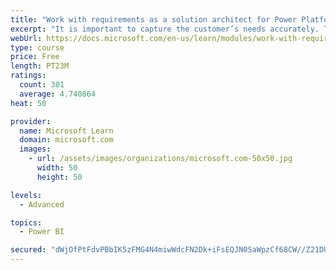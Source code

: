 ```yaml
---
title: "Work with requirements as a solution architect for Power Platform and Dynamics 365"
excerpt: "It is important to capture the customer’s needs accurately. This module explains how to capture requirements and identify functional and non-functional items."
webUrl: https://docs.microsoft.com/en-us/learn/modules/work-with-requirements/
type: course
price: Free
length: PT23M
ratings:
  count: 301
  average: 4.740864
heat: 50

provider:
  name: Microsoft Learn
  domain: microsoft.com
  images:
    - url: /assets/images/organizations/microsoft.com-50x50.jpg
      width: 50
      height: 50

levels:
  - Advanced

topics:
  - Power BI

secured: "dWjOfPtFdvPBbIK5zFMG4N4miwWdcFN2Dk+iFsEQJN0SaWpzCf68CW//Z21DU2SwpcqHveX9jEH9kgdTFvZc54MJQGFhF2qVxmZYyPREe4xPqt0XezCLXsjyYbnNLFc1YeqbQzUtkNOV9cqTMUu0tmkgzWlU+sRCzZiX1LaX6vie1YIG2hos2AbIOASj1egcmR9pw975UIQgZED2ovmKFCAAcnCsDToA0pa7NROdGoCzYNWe7F8MBXSd0n0kLtK/6UPWDDcyArA4lMOqcC3PgwSpbPCOxAw6unKnNsI53aU5M5tiqOl60HuCKy3MmgvwzfwbOToIhRt49cTWoJmM9nlxpxm9IohWAtr6XujUzbuWMDW6cJR8JeG0eHSQgEhkIlj/Cz8DovI0OT7AwuNhktLsUR+r3GpTTgGivYY/Dxk=;iQIyqh6dVKBGSGztcl2W5A=="
---
```


